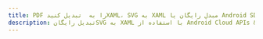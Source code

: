 ---title: PDF را به  تبدیل کنیدXAML، SVG به XAML مبدل رایگان یا Android SDKdescription: تبدیل رایگانSVG به XAML با استفاده از Android Cloud APIs & SDK همچنین اسناد PDF را در Cloud ایجاد، ویرایش و رندر کنید.---